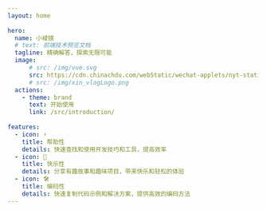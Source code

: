 ```yaml
---
layout: home
 
hero:
  name: 小棱镜
  # text: 前端技术预览文档
  tagline: 精确解答，探索无限可能
  image: 
      # src: /img/vue.svg
      src: https://cdn.chinachdu.com/webStatic/wechat-applets/nyt-static/xin_vlogLogo.png
      # src: /img/xin_vlogLogo.png
  actions:
    - theme: brand
      text: 开始使用
      link: /src/introduction/
 
features:
  - icon: ⚡️
    title: 帮助性
    details: 快速查找和使用开发技巧和工具，提高效率
  - icon: 🖖
    title: 快乐性
    details: 分享有趣故事和趣味项目，带来快乐和轻松的体验
  - icon: 🛠️
    title: 编码性
    details: 快速复制代码示例和解决方案，提供高效的编码方法
---
```


<script setup>
import { onMounted } from 'vue'
import { fetchReleaseTag } from './.vitepress/script/fetchReleaseTag.ts'

fetchReleaseTag()
</script>

<style>
  :root {
    --vp-home-hero-name-color: transparent;
    --vp-home-hero-name-background: -webkit-linear-gradient(120deg, #bd34fe, #41d1ff);
  }

  .VPImage.image-src {
    padding: 24px;
    border-radius: 50%;
  }
</style>
